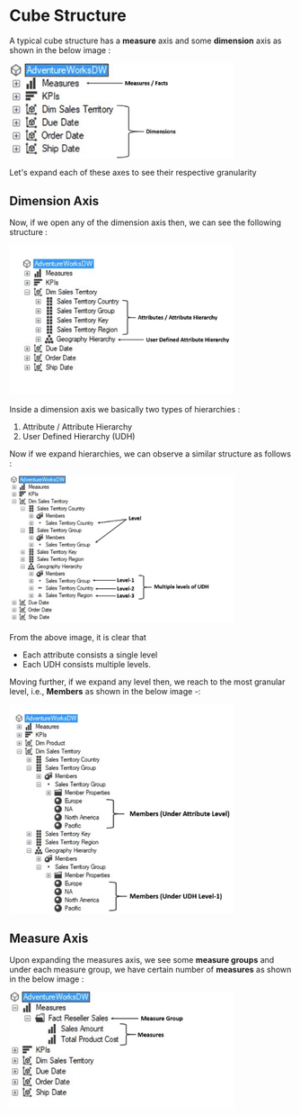
# Cube Structure

A typical cube structure has a **measure** axis and some **dimension** axis as shown in the below image :

<img src = "../Images/CubeStructure0.png" width = 400>

Let's expand each of these axes to see their respective granularity

## Dimension Axis

Now, if we open any of the dimension axis then, we can see the following structure :

<img src = "../Images/CubeStructure1.png" width = 400>


Inside a dimension axis we basically two types of hierarchies :
1. Attribute / Attribute Hierarchy
2. User Defined Hierarchy (UDH)

Now if we expand hierarchies, we can observe a similar structure as follows :

<img src = "../Images/CubeStructure2.png" width = 400>

From the above image, it is clear that

- Each attribute consists a single level
- Each UDH consists multiple levels.

Moving further, if we expand any level then, we reach to the most granular level, i.e., **Members** as shown in the below image -:

<img src = "../Images/CubeStructure3.png" width = 400>




## Measure Axis

Upon expanding the measures axis, we see some **measure groups** and under each measure group, we have certain number of **measures** as shown in the below image :

 <img src = "../Images/CubeStructure4.png" width = 400>
